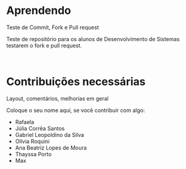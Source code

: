 # Aprendendo
Teste de Commit, Fork e Pull request

  Teste de repositório para os alunos de Desenvolvimento de Sistemas testarem o fork e pull request.

  <br>
  <h1>Contribuições necessárias</h1>


  Layout, comentários, melhorias em geral

Coloque o seu nome aqui, se você contribuir com algo:
- Rafaela
- Júlia Corrêa Santos 
- Gabriel Leopoldino da Silva
- Olívia Roquini
- Ana Beatriz Lopes de Moura
- Thayssa Porto 
- Max
